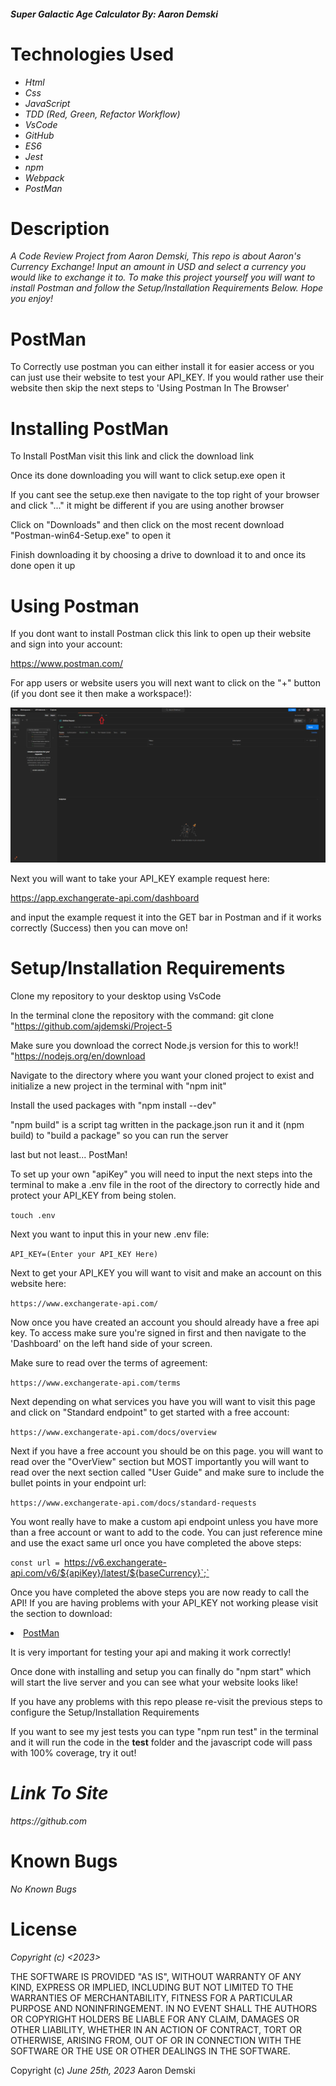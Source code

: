 #### _Super Galactic Age Calculator By: Aaron Demski_

# Technologies Used

* _Html_
* _Css_
* _JavaScript_
* _TDD (Red, Green, Refactor Workflow)_
* _VsCode_
* _GitHub_
* _ES6_
* _Jest_
* _npm_
* _Webpack_
* _PostMan_

# Description

_A Code Review Project from Aaron Demski, This repo is about Aaron's Currency Exchange! Input an amount in USD and select a currency you would like to exchange it to. To make this project yourself you will want to install Postman and follow the Setup/Installation Requirements Below. Hope you enjoy!_

# PostMan

To Correctly use postman you can either install it for easier access or you can just use their website to test your API_KEY. If you would rather use their website then skip the next steps to 'Using Postman In The Browser'

# Installing PostMan 

To Install PostMan visit this link and click the download link

Once its done downloading you will want to click setup.exe open it

If you cant see the setup.exe then navigate to the top right of your browser and click "..." it might be different if you are using another browser

Click on "Downloads" and then click on the most recent download "Postman-win64-Setup.exe" to open it

Finish downloading it by choosing a drive to download it to and once its done open it up

# Using Postman

If you dont want to install Postman click this link to open up their website and sign into your account:

https://www.postman.com/

For app users or website users you will next want to click on the "+" button (if you dont see it then make a workspace!): 

![Image](<src/assets/images/Screenshot 2023-07-09 150302.png>)

Next you will want to take your API_KEY example request here:

https://app.exchangerate-api.com/dashboard

and input the example request it into the GET bar in Postman and if it works correctly (Success) then you can move on!

# Setup/Installation Requirements

Clone my repository to your desktop using VsCode

In the terminal clone the repository with the command: git clone "https://github.com/ajdemski/Project-5

Make sure you download the correct Node.js version for this to work!! "https://nodejs.org/en/download

Navigate to the directory where you want your cloned project to exist and initialize a new project in the terminal with "npm init"

Install the used packages with "npm install --dev"

"npm build" is a script tag written in the package.json run it and it (npm build) to "build a package" so you can run the server

last but not least... PostMan!

To set up your own "apiKey" you will need to input the next steps into the terminal to make a .env file in the root of the directory to correctly hide and protect your API_KEY from being stolen.

`touch .env`

Next you want to input this in your new .env file:

`API_KEY=(Enter your API_KEY Here)`

Next to get your API_KEY you will want to visit and make an account on this website here:

`https://www.exchangerate-api.com/`

Now once you have created an account you should already have a free api key. To access make sure you're signed in first and then navigate to the 'Dashboard' on the left hand side of your screen.

Make sure to read over the terms of agreement:

`https://www.exchangerate-api.com/terms`

Next depending on what services you have you will want to visit this page and click on "Standard endpoint" to get started with a free account:

`https://www.exchangerate-api.com/docs/overview`

Next if you have a free account you should be on this page. you will want to read over the "OverView" section but MOST importantly you will want to read over the next section called "User Guide" and make sure to include the bullet points in your endpoint url:

`https://www.exchangerate-api.com/docs/standard-requests`


You wont really have to make a custom api endpoint unless you have more than a free account or want to add to the code. You can just reference mine and use the exact same url once you have completed the above steps:

`const url = `https://v6.exchangerate-api.com/v6/${apiKey}/latest/${baseCurrency}`;`

Once you have completed the above steps you are now ready to call the API! If you are having problems with your API_KEY not working please visit the section to download:

<li><a href='#PostMan'>PostMan</a></li> 

It is very important for testing your api and making it work correctly!

Once done with installing and setup you can finally do "npm start" which will start the live server and you can see what your website looks like!

If you have any problems with this repo please re-visit the previous steps to configure the Setup/Installation Requirements

If you want to see my jest tests you can type "npm run test" in the terminal and it will run the code in the __test__ folder and the javascript code will pass with 100% coverage, try it out!


# _Link To Site_
 
_https://github.com_

# Known Bugs

_No Known Bugs_

# License

_Copyright (c) <2023> <Aaron Demski>_

THE SOFTWARE IS PROVIDED "AS IS", WITHOUT WARRANTY OF ANY KIND, EXPRESS OR
IMPLIED, INCLUDING BUT NOT LIMITED TO THE WARRANTIES OF MERCHANTABILITY,
FITNESS FOR A PARTICULAR PURPOSE AND NONINFRINGEMENT. IN NO EVENT SHALL THE
AUTHORS OR COPYRIGHT HOLDERS BE LIABLE FOR ANY CLAIM, DAMAGES OR OTHER
LIABILITY, WHETHER IN AN ACTION OF CONTRACT, TORT OR OTHERWISE, ARISING FROM,
OUT OF OR IN CONNECTION WITH THE SOFTWARE OR THE USE OR OTHER DEALINGS IN THE
SOFTWARE.

Copyright (c) _June 25th, 2023_ Aaron Demski